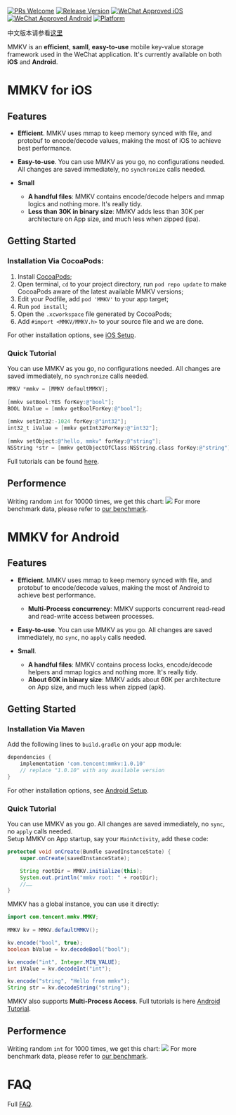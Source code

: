 [![PRs Welcome](https://img.shields.io/badge/PRs-welcome-brightgreen.svg)](https://github.com/Tencent/MMKV/pulls) [![Release Version](https://img.shields.io/badge/release-1.0.10-brightgreen.svg)](https://github.com/Tencent/MMKV/releases) [![WeChat Approved iOS](https://img.shields.io/badge/Wechat_Approved_iOS-1.0.10-brightgreen.svg)](https://github.com/Tencent/MMKV/blob/master/iOS/readme.md) [![WeChat Approved Android](https://img.shields.io/badge/Wechat_Approved_Android-1.0.10-brightgreen.svg)](https://github.com/Tencent/MMKV/blob/master/Android/readme.md) [![Platform](https://img.shields.io/badge/Platform-%20iOS%20%7C%20Android-brightgreen.svg)](https://github.com/Tencent/MMKV/wiki/home)

中文版本请参看[这里](./readme_cn.md)

MMKV is an **efficient**, **samll**, **easy-to-use** mobile key-value storage framework used in the WeChat application. It's currently available on both **iOS** and **Android**.


# MMKV for iOS

## Features

* **Efficient**. MMKV uses mmap to keep memory synced with file, and protobuf to encode/decode values, making the most of iOS to achieve best performance.
 
* **Easy-to-use**. You can use MMKV as you go, no configurations needed. All changes are saved immediately, no `synchronize` calls needed.

* **Small**
  * **A handful files**: MMKV contains encode/decode helpers and mmap logics and nothing more. It's really tidy.
  * **Less than 30K in binary size**: MMKV adds less than 30K per architecture on App size, and much less when zipped (ipa).

## Getting Started

### Installation Via CocoaPods:
  1. Install [CocoaPods](https://guides.CocoaPods.org/using/getting-started.html);
  2. Open terminal, `cd` to your project directory, run `pod repo update` to make CocoaPods aware of the latest available MMKV versions;
  3. Edit your Podfile, add `pod 'MMKV'` to your app target;
  4. Run `pod install`;
  5. Open the `.xcworkspace` file generated by CocoaPods;
  6. Add `#import <MMKV/MMKV.h>` to your source file and we are done.

For other installation options, see [iOS Setup](https://github.com/Tencent/MMKV/wiki/iOS_setup).

### Quick Tutorial
You can use MMKV as you go, no configurations needed. All changes are saved immediately, no `synchronize` calls needed.

```objective-c
MMKV *mmkv = [MMKV defaultMMKV];
    
[mmkv setBool:YES forKey:@"bool"];
BOOL bValue = [mmkv getBoolForKey:@"bool"];
    
[mmkv setInt32:-1024 forKey:@"int32"];
int32_t iValue = [mmkv getInt32ForKey:@"int32"];
    
[mmkv setObject:@"hello, mmkv" forKey:@"string"];
NSString *str = [mmkv getObjectOfClass:NSString.class forKey:@"string"];
```

Full tutorials can be found [here](https://github.com/Tencent/MMKV/wiki/iOS_tutorial).

## Performence
Writing random `int` for 10000 times, we get this chart:
![](https://github.com/Tencent/MMKV/wiki/assets/profile_mini.jpg)
For more benchmark data, please refer to [our benchmark](https://github.com/Tencent/MMKV/wiki/iOS_benchmark).

# MMKV for Android

## Features

* **Efficient**. MMKV uses mmap to keep memory synced with file, and protobuf to encode/decode values, making the most of Android to achieve best performance.
  * **Multi-Process concurrency**: MMKV supports concurrent read-read and read-write access between processes.

* **Easy-to-use**. You can use MMKV as you go. All changes are saved immediately, no `sync`, no `apply` calls needed.

* **Small**.
  * **A handful files**: MMKV contains process locks, encode/decode helpers and mmap logics and nothing more. It's really tidy.
  * **About 60K in binary size**: MMKV adds about 60K per architecture on App size, and much less when zipped (apk).


## Getting Started

### Installation Via Maven
Add the following lines to `build.gradle` on your app module:

```gradle
dependencies {
    implementation 'com.tencent:mmkv:1.0.10'
    // replace "1.0.10" with any available version
}
```

For other installation options, see [Android Setup](https://github.com/Tencent/MMKV/wiki/android_setup).

### Quick Tutorial
You can use MMKV as you go. All changes are saved immediately, no `sync`, no `apply` calls needed.  
Setup MMKV on App startup, say your `MainActivity`, add these code:

```Java
protected void onCreate(Bundle savedInstanceState) {
    super.onCreate(savedInstanceState);

    String rootDir = MMKV.initialize(this);
    System.out.println("mmkv root: " + rootDir);
    //……
}
```

MMKV has a global instance, you can use it directly:

```Java
import com.tencent.mmkv.MMKV;
    
MMKV kv = MMKV.defaultMMKV();

kv.encode("bool", true);
boolean bValue = kv.decodeBool("bool");

kv.encode("int", Integer.MIN_VALUE);
int iValue = kv.decodeInt("int");

kv.encode("string", "Hello from mmkv");
String str = kv.decodeString("string");
```

MMKV also supports **Multi-Process Access**. Full tutorials is here [Android Tutorial](https://github.com/Tencent/MMKV/wiki/android_tutorial).

## Performence
Writing random `int` for 1000 times, we get this chart:
![](https://github.com/Tencent/MMKV/wiki/assets/profile_android_mini.jpg)
For more benchmark data, please refer to [our benchmark](https://github.com/Tencent/MMKV/wiki/android_benchmark).

# FAQ
Full [FAQ](https://github.com/Tencent/MMKV/wiki/FAQ).
